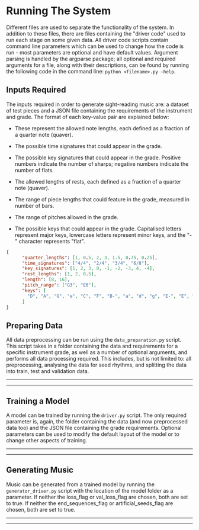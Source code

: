 # Running The System

Different files are used to separate the functionality of the system.
In addition to these files, there are files containing the \"driver code\" used to run each stage on some
given data. All driver code scripts contain command line parameters
which can be used to change how the code is run - most parameters are
optional and have default values. Argument parsing is handled by the
argparse package; all optional and required
arguments for a file, along with their descriptions, can be found by
running the following code in the command line:
`python <filename>.py –help`.

## Inputs Required

The inputs required in order to generate sight-reading music are: a
dataset of test pieces and a JSON file containing the requirements of
the instrument and grade. The format of each key-value pair are explained
below:

- These represent the allowed note lengths, each defined as a
  fraction of a quarter note (quaver).

- The possible time signatures that could appear in the grade.

- The possible key signatures that could appear in the grade.
  Positive numbers indicate the number of sharps; negative numbers
  indicate the number of flats.

- The allowed lengths of rests, each defined as a fraction of a
  quarter note (quaver).

- The range of piece lengths that could feature in the grade,
  measured in number of bars.

- The range of pitches allowed in the grade.

- The possible keys that could appear in the grade. Capitalised
  letters represent major keys, lowercase letters represent minor
  keys, and the \"-\" character represents \"flat\".

```{.json language="json" startFrom="1"}
{
      "quarter_lengths": [1, 0.5, 2, 3, 1.5, 0.75, 0.25],
      "time_signatures": ["4/4", "2/4", "3/4", "6/8"],
      "key_signatures": [1, 2, 3, 0, -1, -2, -3, 4, -4],
      "rest_lengths": [1, 2, 0.5],
      "length": [8, 16],
      "pitch_range": ["G3", "E6"],
      "keys": [
        "D", "A", "G", "e", "C", "F", "B-", "a", "d", "g", "E-", "E", "A-", "b", "c"
      ]
}
```

## Preparing Data

All data preprocessing can be run using the
`data_preparation.py` script.
This script takes in a folder containing the data and requirements for a
specific instrument grade, as well as a number of optional arguments,
and performs all data processing required. This includes, but is not
limited to: all preprocessing, analysing the data for seed rhythms, and
splitting the data into train, test and validation data.

---

---

## Training a Model

A model can be trained by running the `driver.py` script. The only
required parameter is, again, the folder containing the data (and now
preprocessed data too) and the JSON file containing the grade
requirements. Optional parameters can be used to modify the default
layout of the model or to change other aspects of training.

---

---

## Generating Music

Music can be generated from a trained model by running the
`generator_driver.py` script
with the location of the model folder as a parameter. If
neither the loss_flag or val_loss_flag are chosen, both are set to
true. If neither the end_sequences_flag or artificial_seeds_flag are
chosen, both are set to true.

---

---
